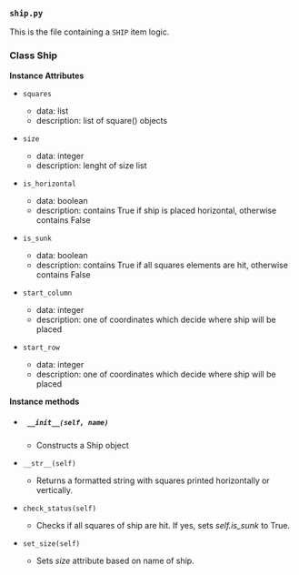 ### `ship.py`

This is the file containing a `SHIP` item logic.

### Class Ship

__Instance Attributes__

* `squares`
  - data: list
  - description: list of square() objects

* `size`
  - data: integer
  - description: lenght of size list

* `is_horizontal`
  - data: boolean
  - description: contains True if ship is placed horizontal, otherwise contains False
  
* `is_sunk`
  - data: boolean
  - description: contains True if all squares elements are hit, otherwise contains False

* `start_column`
  - data: integer
  - description: one of coordinates which decide where ship will be placed

* `start_row`
  - data: integer
  - description: one of coordinates which decide where ship will be placed

__Instance methods__

* ##### ` __init__(self, name)`

    - Constructs a Ship object


* `__str__(self)`

  - Returns a formatted string with squares printed horizontally or vertically.
  
*  `check_status(self)`
   - Checks if all squares of ship are hit. If yes, sets *self.is_sunk* to True.

*  `set_size(self)`
   - Sets *size* attribute based on name of ship.

